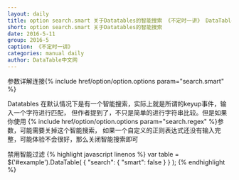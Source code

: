 ```yaml
---
layout: daily
title: option search.smart 关于Datatables的智能搜索 《不定时一讲》 DataTable中文网
short: option search.smart 关于Datatables的智能搜索
date: 2016-5-11
group: 2016-5
caption: 《不定时一讲》
categories: manual daily
author: DataTable中文网
---
```

参数详解连接{% include href/option/option.options param="search.smart" %}

Datatables 在默认情况下是有一个智能搜索，实际上就是所谓的keyup事件，输入一个字符进行匹配，
但作者提到了，不只是简单的进行字符串比较。但是如果你使用
{% include href/option/option.options param="search.regex" %}参数，可能需要关掉这个智能搜索，
如果一个自定义的正则表达式还没有输入完整，可能体验不会很好，那么关闭智能搜索即可
<!--more-->

禁用智能过滤
{% highlight javascript linenos %}
    var table = $('#example').DataTable( {
      "search": {
        "smart": false
      }
    } );
{% endhighlight %}
